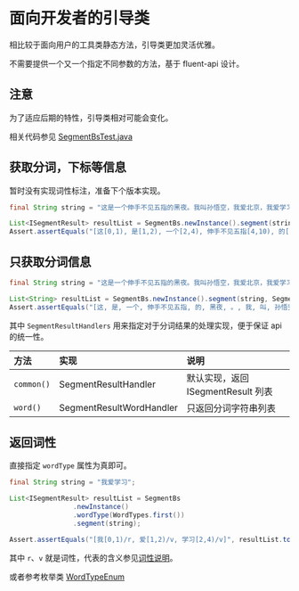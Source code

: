 # 面向开发者的引导类

相比较于面向用户的工具类静态方法，引导类更加灵活优雅。

不需要提供一个又一个指定不同参数的方法，基于 fluent-api 设计。

## 注意

为了适应后期的特性，引导类相对可能会变化。

相关代码参见 [SegmentBsTest.java](https://github.com/houbb/segment/blob/master/src/test/java/com/github/houbb/segment/test/bs/SegmentBsTest.java)

## 获取分词，下标等信息

暂时没有实现词性标注，准备下个版本实现。

```java
final String string = "这是一个伸手不见五指的黑夜。我叫孙悟空，我爱北京，我爱学习。";

List<ISegmentResult> resultList = SegmentBs.newInstance().segment(string);
Assert.assertEquals("[这[0,1), 是[1,2), 一个[2,4), 伸手不见五指[4,10), 的[10,11), 黑夜[11,13), 。[13,14), 我[14,15), 叫[15,16), 孙悟空[16,19), ，[19,20), 我[20,21), 爱[21,22), 北京[22,24), ，[24,25), 我[25,26), 爱[26,27), 学习[27,29), 。[29,30)]", resultList.toString());
```

## 只获取分词信息

```java
final String string = "这是一个伸手不见五指的黑夜。我叫孙悟空，我爱北京，我爱学习。";

List<String> resultList = SegmentBs.newInstance().segment(string, SegmentResultHandlers.word());
Assert.assertEquals("[这, 是, 一个, 伸手不见五指, 的, 黑夜, 。, 我, 叫, 孙悟空, ，, 我, 爱, 北京, ，, 我, 爱, 学习, 。]", resultList.toString());
```

其中 `SegmentResultHandlers` 用来指定对于分词结果的处理实现，便于保证 api 的统一性。

| 方法 | 实现 | 说明 |
|:---|:---|:---|
| `common()` | SegmentResultHandler | 默认实现，返回 ISegmentResult 列表 |
| `word()` | SegmentResultWordHandler | 只返回分词字符串列表 |

## 返回词性

直接指定 `wordType` 属性为真即可。

```java
final String string = "我爱学习";

List<ISegmentResult> resultList = SegmentBs
                .newInstance()
                .wordType(WordTypes.first())
                .segment(string);

Assert.assertEquals("[我[0,1)/r, 爱[1,2)/v, 学习[2,4)/v]", resultList.toString());
```

其中 `r`、`v` 就是词性，代表的含义参见[词性说明](https://github.com/houbb/segment/blob/master/doc/user/word_type.md)。

或者参考枚举类 [WordTypeEnum](https://github.com/houbb/segment/blob/master/src/main/java/com/github/houbb/segment/constant/enums/WordTypeEnum.java)
